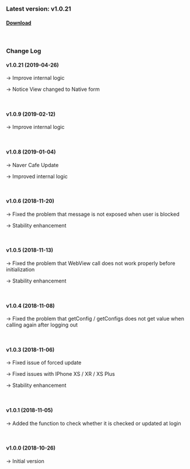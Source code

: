 ### Latest version: v1.0.21

#### [Download](https://kr.object.ncloudstorage.com/gamepot/sdk/GamePotSDK_IOS_190426.zip)

<br/>

### Change Log

#### v1.0.21 (2019-04-26)

→ Improve internal logic

→ Notice View changed to Native form

<br/>

#### v1.0.9 (2019-02-12)

→ Improve internal logic

<br/>

#### v1.0.8 (2019-01-04)

→ Naver Cafe Update

→ Improved internal logic

<br/>

#### v1.0.6 (2018-11-20)

→ Fixed the problem that message is not exposed when user is blocked

→ Stability enhancement

<br/>

#### v1.0.5 (2018-11-13)

→ Fixed the problem that WebView call does not work properly before initialization

→ Stability enhancement

<br/>

#### v1.0.4 (2018-11-08)

→ Fixed the problem that getConfig / getConfigs does not get value when calling again after logging out

<br/>

#### v1.0.3 (2018-11-06)

→ Fixed issue of forced update

→ Fixed issues with IPhone XS / XR / XS Plus

→ Stability enhancement

<br/>

#### v1.0.1 (2018-11-05)

→ Added the function to check whether it is checked or updated at login

<br/>

#### v1.0.0 (2018-10-26)

→ Initial version
